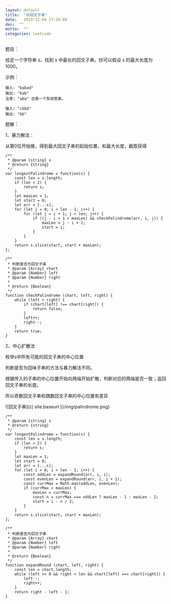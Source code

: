 ```yaml
---
layout: default
title:  "长回文子串"
date:   2019-12-04 17:50:00
des:  ""
motto:  ""
categories: leetcode
---
```


题目：

给定一个字符串 s，找到 s 中最长的回文子串。你可以假设 s 的最大长度为 1000。

示例：

    输入: "babad"
    输出: "bab"
    注意: "aba" 也是一个有效答案。
    
    输入: "cbbd"
    输出: "bb"

题解：

1、暴力解法：

从第0位开始推，得到最大回文子串的起始位置，和最大长度，截取获得

    /**
     * @param {string} s
     * @return {string}
     */
    var longestPalindrome = function(s) {
        const len = s.length;
        if (len < 2) {
            return s;
        }
        let maxLen = 1;
        let start = 0;
        let arr = [...s];
        for (let i = 0; i < len - 1; i++) {
            for (let j = i + 1; j < len; j++) {
                if ((j - i + 1 > maxLen) && checkPalindrome(arr, i, j)) {
                    maxLen = j - i + 1;
                    start = i;
                }
            }
        }
        return s.slice(start, start + maxLen);
    };
    
    /**
     * 判断是否为回文子串
     * @param {Array} chart
     * @param {Number} left
     * @param {Number} right
     * 
     * @return {Boolean}
     */
    function checkPalindrome (chart, left, right) {
        while (left < right) {
            if (chart[left] !== chart[right]) {
                return false;
            }
            left++;
            right--;
        }
        return true;
    }

2、中心扩散法

枚举s中所有可能的回文子串的中心位置

判断是否为回味子串的方法与暴力解法不同。

根据传入的子串的中心位置开始向两端开始扩散，判断对应的两端是否一致；返回回文子串的长度。

所以奇数回文子串和偶数回文子串的中心位置有差异

![回文子串]({{ site.baseurl }}/img/palindrome.png)

    /**
     * @param {string} s
     * @return {string}
     */
    var longestPalindrome = function(s) {
        const len = s.length;
        if (len < 2) {
            return s;
        }
        let maxLen = 1;
        let start = 0;
        let arr = [...s];
        for (let i = 0; i < len - 1; i++) {
            const oddLen = expandRound(arr, i, i);
            const evenLen = expandRound(arr, i, i + 1);
            const currMax = Math.max(oddLen, evenLen);
            if (currMax > maxLen) {
                maxLen = currMax;
                const n = currMax === oddLen ? maxLen - 1 : maxLen - 2;
                start = i - n / 2;
            }
        }
        return s.slice(start, start + maxLen);
    };
    
    /**
     * 判断是否为回文子串
     * @param {Array} chart
     * @param {Number} left
     * @param {Number} right
     * 
     * @return {Boolean}
     */
    function expandRound (chart, left, right) {
        const len = chart.length;
        while (left >= 0 && right < len && chart[left] === chart[right]) {
            left--;
            right++;
        }
        return right - left - 1;
    }

